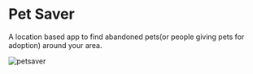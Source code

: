 # Pet Saver
A location based app to find abandoned pets(or people giving pets for adoption) around your area.

![petsaver](https://user-images.githubusercontent.com/29552154/34341281-2c50cf72-e973-11e7-9c4e-334f2a124c8a.gif)
